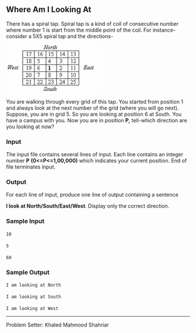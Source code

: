 ## Where Am I Looking At

There has a spiral tap. Spiral tap is a kind of coil of consecutive number where number 1 is start from the middle point of the coil. For instance- consider a 5X5 spiral tap and the directions-

![number-grid-with-direction](number-grid-with-direction.jpg)

You are walking through every grid of this tap. You started from position 1 and always look at the next number of the grid (where you will go next). Suppose, you are in grid 5. So you are looking at position 6 at South. You have a campus with you. Now you are in position **P,** tell-which direction are you looking at now?

### Input
The input file contains several lines of input. Each line contains an integer number **P** **(0<=P<=1,00,000)** which indicates your current position. End of file terminates input.

### Output
For each line of input, produce one line of output containing a sentence

**I look at North/South/East/West**. Display only the correct direction.

### Sample Input
```
10

5

60
```

### Sample Output
```
I am looking at North

I am looking at South

I am looking at West
```

---
Problem Setter: Khaled Mahmood Shahriar

